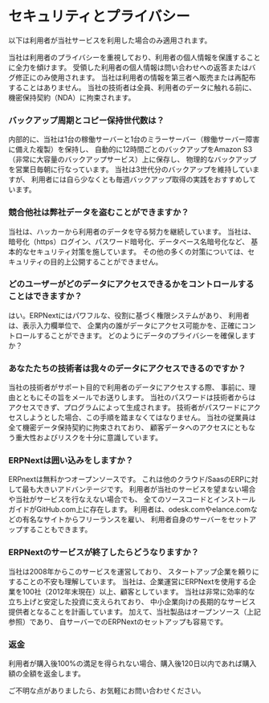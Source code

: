 # セキュリティとプライバシー

以下は利用者が当社サービスを利用した場合のみ適用されます。

当社は利用者のプライバシーを重視しており、利用者の個人情報を保護することに全力を傾けます。
受領した利用者の個人情報は問い合わせへの返答またはバグ修正にのみ使用されます。
当社は利用者の情報を第三者へ販売または再配布することはありません。
当社の技術者は全員、利用者のデータに触れる前に、機密保持契約（NDA）に拘束されます。


### バックアップ周期とコピー保持世代数は？

内部的に、当社は1台の稼働サーバーと1台のミラーサーバー（稼働サーバー障害に備えた複製）を保持し、
自動的に12時間ごとのバックアップをAmazon S3（非常に大容量のバックアップサービス）上に保存し、
物理的なバックアップを営業日毎朝に行なっています。
当社は3世代分のバックアップを維持していますが、
利用者には自ら少なくとも毎週バックアップ取得の実践をおすすめしています。

### 競合他社は弊社データを盗むことができますか？

当社は、ハッカーから利用者のデータを守る努力を継続しています。
当社は、暗号化（https）ログイン、パスワード暗号化、データベース名暗号化など、
基本的なセキュリティ対策を施しています。
その他の多くの対策については、セキュリティの目的上公開することができません。

### どのユーザーがどのデータにアクセスできるかをコントロールすることはできますか？

はい。ERPNextにはパワフルな、役割に基づく権限システムがあり、
利用者は、表示入力欄単位で、
企業内の誰がデータにアクセス可能かを、正確にコントロールすることができます。
どのようにデータのプライバシーを確保しますか？

### あなたたちの技術者は我々のデータにアクセスできるのですか？

当社の技術者がサポート目的で利用者のデータにアクセスする際、
事前に、理由とともにその旨をメールでお送りします。
当社のパスワードは技術者からはアクセスできず、プログラムによって生成されます。
技術者がパスワードにアクセスしようとした場合、この手順を踏まなくてはなりません。
当社の従業員は全て機密データ保持契約に拘束されており、
顧客データへのアクセスにともなう重大性およびリスクを十分に意識しています。

### ERPNextは囲い込みをしますか？

ERPnextは無料かつオープンソースです。
これは他のクラウド/SaasのERPに対して最も大きいアドバンテージです。
利用者が当社のサービスを望まない場合や当社がサービスを行なえない場合でも、
全てのソースコードとインストールガイドがGitHub.com上に存在します。
利用者は、odesk.comやelance.comなどの有名なサイトからフリーランスを雇い、
利用者自身のサーバーをセットアップすることもできます。

### ERPNextのサービスが終了したらどうなりますか？

当社は2008年からこのサービスを運営しており、
スタートアップ企業を頼りにすることの不安も理解しています。
当社は、企業運営にERPNextを使用する企業を100社（2012年末現在）以上、顧客としています。
当社は非常に効率的な立ち上げと安定した投資に支えられており、
中小企業向けの長期的なサービス提供者となることを計画しています。
加えて、当社製品はオープンソース（上記参照）であり、
自サーバーでのERPNextのセットアップも容易です。

### 返金

利用者が購入後100%の満足を得られない場合、購入後120日以内であれば購入額の全額を返金します。

ご不明な点がありましたら、お気軽にお問い合わせください。
